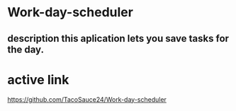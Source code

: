 # Work-day-scheduler
## description this aplication lets you save tasks for the day.
# active link
https://github.com/TacoSauce24/Work-day-scheduler
